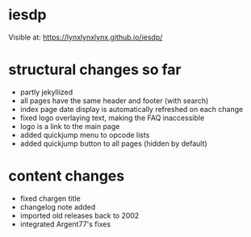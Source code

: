 # iesdp

Visible at: https://lynxlynxlynx.github.io/iesdp/

# structural changes so far
- partly jekyllized
- all pages have the same header and footer (with search)
- index page date display is automatically refreshed on each change
- fixed logo overlaying text, making the FAQ inaccessible
- logo is a link to the main page
- added quickjump menu to opcode lists
- added quickjump button to all pages (hidden by default)

# content changes
- fixed chargen title
- changelog note added
- imported old releases back to 2002
- integrated Argent77's fixes
